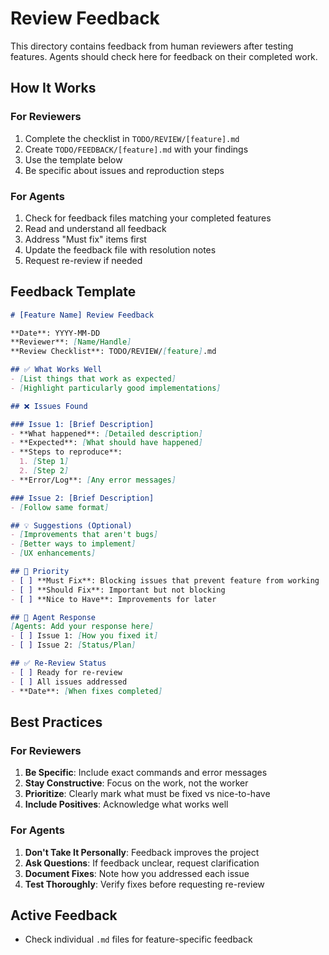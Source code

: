 # Review Feedback

This directory contains feedback from human reviewers after testing features. Agents should check here for feedback on their completed work.

## How It Works

### For Reviewers
1. Complete the checklist in `TODO/REVIEW/[feature].md`
2. Create `TODO/FEEDBACK/[feature].md` with your findings
3. Use the template below
4. Be specific about issues and reproduction steps

### For Agents
1. Check for feedback files matching your completed features
2. Read and understand all feedback
3. Address "Must fix" items first
4. Update the feedback file with resolution notes
5. Request re-review if needed

## Feedback Template

```markdown
# [Feature Name] Review Feedback

**Date**: YYYY-MM-DD
**Reviewer**: [Name/Handle]
**Review Checklist**: TODO/REVIEW/[feature].md

## ✅ What Works Well
- [List things that work as expected]
- [Highlight particularly good implementations]

## ❌ Issues Found

### Issue 1: [Brief Description]
- **What happened**: [Detailed description]
- **Expected**: [What should have happened]
- **Steps to reproduce**:
  1. [Step 1]
  2. [Step 2]
- **Error/Log**: [Any error messages]

### Issue 2: [Brief Description]
- [Follow same format]

## 💡 Suggestions (Optional)
- [Improvements that aren't bugs]
- [Better ways to implement]
- [UX enhancements]

## 🎯 Priority
- [ ] **Must Fix**: Blocking issues that prevent feature from working
- [ ] **Should Fix**: Important but not blocking
- [ ] **Nice to Have**: Improvements for later

## 📝 Agent Response
[Agents: Add your response here]
- [ ] Issue 1: [How you fixed it]
- [ ] Issue 2: [Status/Plan]

## ✅ Re-Review Status
- [ ] Ready for re-review
- [ ] All issues addressed
- **Date**: [When fixes completed]
```

## Best Practices

### For Reviewers
1. **Be Specific**: Include exact commands and error messages
2. **Stay Constructive**: Focus on the work, not the worker
3. **Prioritize**: Clearly mark what must be fixed vs nice-to-have
4. **Include Positives**: Acknowledge what works well

### For Agents
1. **Don't Take It Personally**: Feedback improves the project
2. **Ask Questions**: If feedback unclear, request clarification
3. **Document Fixes**: Note how you addressed each issue
4. **Test Thoroughly**: Verify fixes before requesting re-review

## Active Feedback
- Check individual `.md` files for feature-specific feedback